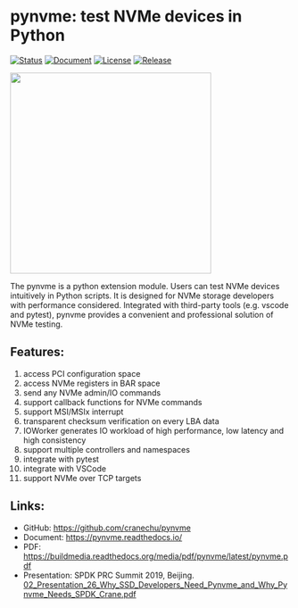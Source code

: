 # pynvme: test NVMe devices in Python

[![Status](https://img.shields.io/gitlab/pipeline/cranechu/pynvme.svg)](https://gitlab.com/cranechu/pynvme/pipelines)
[![Document](https://readthedocs.org/projects/pynvme/badge/?version=latest)](https://pynvme.readthedocs.io)
[![License](https://img.shields.io/github/license/cranechu/pynvme.svg)](https://github.com/cranechu/pynvme/blob/master/LICENSE)
[![Release](https://img.shields.io/github/release/cranechu/pynvme.svg)](https://github.com/cranechu/pynvme/releases)

<a href="#"><img src="https://github.com/cranechu/pynvme/raw/master/doc/logo.jpg" width="360" /></a>

The pynvme is a python extension module. Users can test NVMe devices intuitively in Python scripts. It is designed for NVMe storage developers with performance considered. Integrated with third-party tools (e.g. vscode and pytest), pynvme provides a convenient and professional solution of NVMe testing.

## Features:
1. access PCI configuration space
2. access NVMe registers in BAR space
3. send any NVMe admin/IO commands
4. support callback functions for NVMe commands
5. support MSI/MSIx interrupt
6. transparent checksum verification on every LBA data
7. IOWorker generates IO workload of high performance, low latency and high consistency
8. support multiple controllers and namespaces
9. integrate with pytest
10. integrate with VSCode
11. support NVMe over TCP targets

## Links:
* GitHub: https://github.com/cranechu/pynvme
* Document: https://pynvme.readthedocs.io/
* PDF: https://buildmedia.readthedocs.org/media/pdf/pynvme/latest/pynvme.pdf
* Presentation: SPDK PRC Summit 2019, Beijing.  
  [02_Presentation_26_Why_SSD_Developers_Need_Pynvme_and_Why_Pynvme_Needs_SPDK_Crane.pdf](https://raw.githubusercontent.com/cranechu/pynvme/master/doc/_static/02_Presentation_26_Why_SSD_Developers_Need_Pynvme_and_Why_Pynvme_Needs_SPDK_Crane.pdf)

